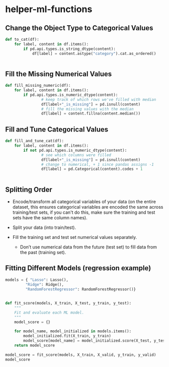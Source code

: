 # helper-ml-functions

## Change the Object Type to Categorical Values

```python
def to_cat(df):
    for label, content in df.items():
        if pd.api.types.is_string_dtype(content):
            df[label] = content.astype("category").cat.as_ordered()
            
```

## Fill the Missing Numerical Values


```python
def fill_missing_numeric(df):
    for label, content in df.items():
        if pd.api.types.is_numeric_dtype(content):
                # keep track of which rows we've filled with median
                df[label+"_is_missing"] = pd.isnull(content)
                # fill the missing values with the median
                df[label] = content.fillna(content.median())
 ```
## Fill and Tune Categorical Values

```python
def fill_and_tune_cat(df):
    for label, content in df.items():
        if not pd.api.types.is_numeric_dtype(content):
                # see which columns were filled
                df[label+"_is_missing"] = pd.isnull(content)
                # change to numerical, + 1 since pandas assigns -1
                df[label] = pd.Categorical(content).codes + 1
                
```

## Splitting Order

* Encode/transform all categorical variables of your data (on the entire dataset, this ensures categorical variables are encoded the same across training/test sets, if you can't do this, make sure the training and test sets have the same column names).

* Split your data (into train/test).

* Fill the training set and test set numerical values separately.

    * Don’t use numerical data from the future (test set) to fill data from the past (training set).

## Fitting Different Models (regression example)
```python
models = { "Lasso": Lasso(),
         "Ridge": Ridge(),
         "RandomForestRegressor": RandomForestRegressor()}
         
         
def fit_score(models, X_train, X_test, y_train, y_test):
    """
    Fit and evaluate each ML model.
    """
    model_score = {}
    
    for model_name, model_initialized in models.items():
        model_initialized.fit(X_train, y_train)
        model_score[model_name] = model_initialized.score(X_test, y_test)
    return model_score
         
model_score = fit_score(models, X_train, X_valid, y_train, y_valid)
model_score
```
